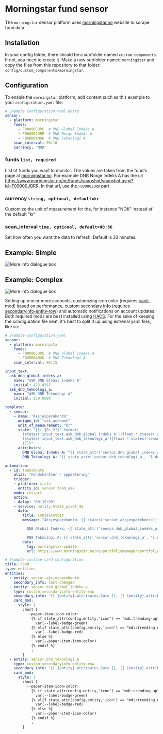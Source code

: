 # Morningstar fund sensor

The `morningstar` sensor platform uses [morningstar.no](https://www.morningstar.no/no/) website to scrape fund data.

## Installation
In your config folder, there should be a subfolder named `custom_components`. If not, you need to create it. Make a new subfolder named `morningstar` and copy the files from this repository to that folder: `config/custom_components/morningstar`.

## Configuration
To enable the `morningstar` platform, add content such as this example to your `configuration.yaml` file:

```yaml
# Example configuration.yaml entry
sensor:
  - platform: morningstar
    funds:
      - F00000JORS  # DNB Global Indeks A
      - F00000JORR  # DNB Norge Indeks A
      - F0GBR04NGU  # DNB Teknologi A
    scan_interval: 00:10
    currency: "NOK"
```

### funds `list, required`
List of funds you want to monitor. The values are taken from the fund's page at [morningstar.no](https://www.morningstar.no/no/).
For example DNB Norge Indeks A has the url https://www.morningstar.no/no/funds/snapshot/snapshot.aspx?id=F00000JORR. In that url, use the `F00000JORR` part.

### currency `string, optional, default=kr`
Customize the unit of measurement for the, for instance "NOK" instead of the default "kr"

### scan_interval `time, optional, default=00:30`
Set how often you want the data to refresh. Default is 30 minutes.

## Example: Simple
![More info dialogue box](morningstar_example_more_info.png)

## Example: Complex
![More info dialogue box](morningstar_example_complex.png)

Setting up one or more accounts, customizing icon color (requires [card-mod](https://github.com/thomasloven/lovelace-card-mod)) based on performance, custom secondary info (requires [secondaryinfo-entity-row](https://github.com/custom-cards/secondaryinfo-entity-row)) and automatic notifications on account updates. Both required mods are best installed using [HACS](https://hacs.xyz/).
For the sake of keeping the condiguration file neat, it's best to split it up using extrenal yaml files, like so:

```yaml
# Example configuration.yaml
sensor:
  - platform: morningstar
    funds:
      - F00000JORS  # DNB Global Indeks A
      - F0GBR04NGU  # DNB Teknologi A
    scan_interval: 00:15

input_text:
  ask_dnb_global_indeks_a:
    name: "ASK DNB Global Indeks A"
    initial: 123.4567
  ask_dnb_teknologi_a:
    name: "ASK DNB Teknologi A"
    initial: 250.0000

template:
  - sensor:
    - name: "Aksjesparekonto"
      unique_id: "ask_account"
      unit_of_measurement: "kr"
      state: "{{('{0:.2f}'.format(
        (states('input_text.ask_dnb_global_indeks_a')|float * states('sensor.dnb_global_indeks_a')|float) +
        (states('input_text.ask_dnb_teknologi_a')|float * states('sensor.dnb_teknologi_a')|float)
        ))}}"
      attributes:
        DNB Global Indeks A: "{{ state_attr('sensor.dnb_global_indeks_a', '1 dag') }}"
        DNB Teknologi A: "{{ state_attr('sensor.dnb_teknologi_a', '1 dag') }}"

automation:
  - id: fondskonto
    alias: "Fondskontoer - oppdatering"
    trigger:
    - platform: state
      entity_id: sensor.fond_ask
    mode: restart
    action:
    - delay: "00:15:00"
    - service: notify.html5_pixel_4a
      data:
        title: Fondskontoer
        message: "Aksjesparekonto: {{ states('sensor.aksjesparekonto') }} kr

          DNB Global Indeks: {{ state_attr('sensor.dnb_global_indeks_a', '1 dag') }} %

          DNB Teknologi A: {{ state_attr('sensor.dnb_teknologi_a', '1 dag') }} %"
        data:
          tag: morningstar-update
          url: https://www.morningstar.no/no/portfoliomanager/portfolio.aspx
```
```yaml
# Example lovlace card configuration
title: Fond
type: entities
entities:
  - entity: sensor.aksjesparekonto
    secondary_info: last-changed
  - entity: sensor.dnb_global_indeks_a
    type: custom:secondaryinfo-entity-row
    secondary_info: '[[ {entity}.attributes.Dato ]], [[ {entity}.attributes.1 dag ]] %'
    card_mod:
      style: |
        :host {
          --paper-item-icon-color:
            {% if state_attr(config.entity,'icon') == "mdi:trending-up" %}
              var(--label-badge-green)
            {% elif state_attr(config.entity,'icon') == "mdi:trending-down" %}
              var(--label-badge-red)
            {% else %}
              var(--paper-item-icon-color)
            {% endif %}
            ;
        }
  - entity: sensor.dnb_teknologi_a
    type: custom:secondaryinfo-entity-row
    secondary_info: '[[ {entity}.attributes.Dato ]], [[ {entity}.attributes.1 dag ]] %'
    card_mod:
      style: |
        :host {
          --paper-item-icon-color:
            {% if state_attr(config.entity,'icon') == "mdi:trending-up" %}
              var(--label-badge-green)
            {% elif state_attr(config.entity,'icon') == "mdi:trending-down" %}
              var(--label-badge-red)
            {% else %}
              var(--paper-item-icon-color)
            {% endif %}
            ;
        }
```
